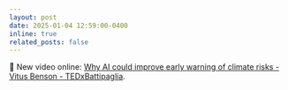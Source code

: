 ```yaml
---
layout: post
date: 2025-01-04 12:59:00-0400
inline: true
related_posts: false
---
```


:movie_camera: New video online: [Why AI could improve early warning of climate risks - Vitus Benson - TEDxBattipaglia](https://www.youtube.com/watch?v=Ez2JViGIv7s).



